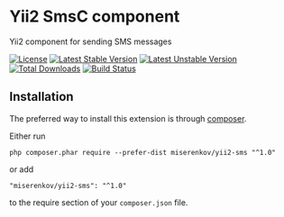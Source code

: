 Yii2 SmsC component
===================
Yii2 component for sending SMS messages

[![License](https://poser.pugx.org/miserenkov/yii2-sms/license)](https://packagist.org/packages/miserenkov/yii2-sms)
[![Latest Stable Version](https://poser.pugx.org/miserenkov/yii2-sms/v/stable)](https://packagist.org/packages/miserenkov/yii2-sms)
[![Latest Unstable Version](https://poser.pugx.org/miserenkov/yii2-sms/v/unstable)](https://packagist.org/packages/miserenkov/yii2-sms)
[![Total Downloads](https://poser.pugx.org/miserenkov/yii2-sms/downloads)](https://packagist.org/packages/miserenkov/yii2-sms)
[![Build Status](https://travis-ci.org/miserenkov/yii2-sms.svg?branch=master)](https://travis-ci.org/miserenkov/yii2-sms)

Installation
------------

The preferred way to install this extension is through [composer](http://getcomposer.org/download/).

Either run

```
php composer.phar require --prefer-dist miserenkov/yii2-sms "^1.0"
```

or add

```
"miserenkov/yii2-sms": "^1.0"
```

to the require section of your `composer.json` file.